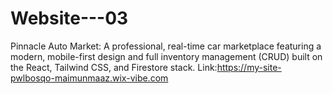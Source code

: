 # Website---03

Pinnacle Auto Market: A professional, real-time car marketplace featuring a modern, mobile-first design and full inventory management (CRUD) built on the React, Tailwind CSS, and Firestore stack.
Link:https://my-site-pwlbosqo-maimunmaaz.wix-vibe.com
